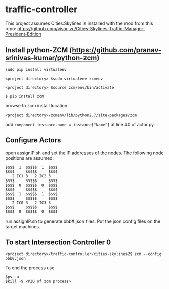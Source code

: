 # traffic-controller

This project assumes Cities:Skylines is installed with the mod from this repo: https://github.com/visor-vu/Cities-Skylines-Traffic-Manager-President-Edition

  Install python-ZCM (https://github.com/pranav-srinivas-kumar/python-zcm)
------------------------------------------------------------
```sudo pip install virtualenv```

```<project directory> $sudo virtualenv zcmenv```

```<project directory> $source zcm/env/bin/activate```

``` $ pip install zcm ```

browse to zcm install location

```<project directory>/zcmenv/lib/python2.7/site-packages/zcm```

add ```component_instance.name = instance["Name"]``` at line 40 of actor.py

Configure Actors
--------------------
open assignIP.sh and set the IP addresses of the nodes. The following node positions are assumed: 

 ```
 $$$$  1  $$$$$  1  $$$$
 $$$$     $$$$$     $$$$
    2 IC1 3   2 IC2 3
 $$$$     $$$$$     $$$$
 $$$$  0  $$$$$  0  $$$$
 $$$$     $$$$$     $$$$
 $$$$  1  $$$$$  1  $$$$
 $$$$     $$$$$     $$$$
    2 IC0 3   2 IC3 3
 $$$$     $$$$$     $$$$
 $$$$  0  $$$$$  0  $$$$
 ```
 
run assignIP.sh to generate bbb#.json files. Put the json config files on the target machines. 

To start Intersection Controller 0
-------------------------------------

```<project directory>/traffic-controller/cities-skylines2$ zcm --config bbb0.json```

To end the process use

```
$ps -a
$kill -9 <PID of zcm process>
```

